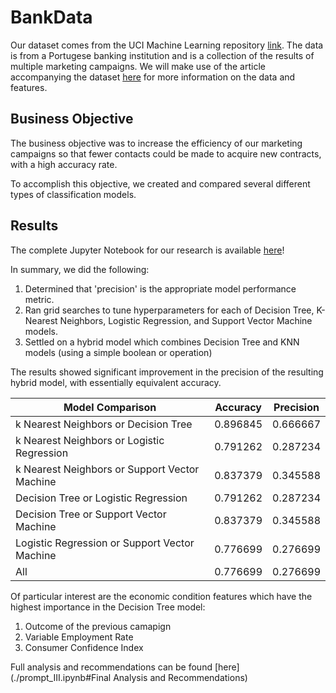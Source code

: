 # BankData

Our dataset comes from the UCI Machine Learning repository [link](https://archive.ics.uci.edu/ml/datasets/bank+marketing).  The data is from a Portugese banking institution and is a collection of the results of multiple marketing campaigns.  We will make use of the article accompanying the dataset [here](CRISP-DM-BANK.pdf) for more information on the data and features.

## Business Objective

The business objective was to increase the efficiency of our marketing campaigns so that fewer contacts could be made to acquire new contracts, with a high accuracy rate.

To accomplish this objective, we created and compared several different types of classification models.

## Results

The complete Jupyter Notebook for our research is available [here](./prompt_III.ipynb)!

In summary, we did the following:
1. Determined that 'precision' is the appropriate model performance metric.
2. Ran grid searches to tune hyperparameters for each of Decision Tree, K-Nearest Neighbors, Logistic Regression, and Support Vector Machine models.
3. Settled on a hybrid model which combines Decision Tree and KNN models (using a simple boolean or operation)

The results showed significant improvement in the precision of the resulting hybrid model, with essentially equivalent accuracy.

| Model Comparison                             | Accuracy | Precision |
|----------------------------------------------|----------|-----------|
| k Nearest Neighbors or Decision Tree         | 0.896845 | 0.666667  |
| k Nearest Neighbors or Logistic Regression   | 0.791262 | 0.287234  |
| k Nearest Neighbors or Support Vector Machine| 0.837379 | 0.345588  |
| Decision Tree or Logistic Regression         | 0.791262 | 0.287234  |
| Decision Tree or Support Vector Machine      | 0.837379 | 0.345588  |
| Logistic Regression or Support Vector Machine| 0.776699 | 0.276699  |
| All                                          | 0.776699 | 0.276699  |

Of particular interest are the economic condition features which have the highest importance in the Decision Tree model:
1. Outcome of the previous camapign
2. Variable Employment Rate
3. Consumer Confidence Index

Full analysis and recommendations can be found [here](./prompt_III.ipynb#Final Analysis and Recommendations)